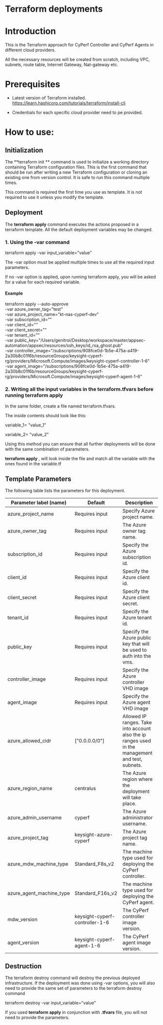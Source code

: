 # Terraform deployments

# Introduction

This is the Terraform approach for CyPerf Controller and CyPerf Agents in different cloud providers.

All the necessary resources will be created from scratch, including VPC, subnets, route table, Internet Gateway, Nat-gateway etc.

# Prerequisites

- Latest version of Terraform installed. https://learn.hashicorp.com/tutorials/terraform/install-cli

- Credentials for each specific cloud provider need to pe provided.

# How to use:

## Initialization

The  **terraform init ** command is used to initialize a working directory containing Terraform configuration files. This is the first command that should be run after writing a new Terraform configuration or cloning an existing one from version control. It is safe to run this command multiple times.

This command is required the first time you use as template. It is not required to use it unless you modify the template.

## Deployment

The  **terraform apply**  command executes the actions proposed in a terraform template. All the default deployment variables may be changed.

### 1. Using the **-var** command

terraform apply -var input\_variable=&quot;value&quot;

The -var option must be applied multiple times to use all the required input parameters.

If no -var option is applied, upon running terraform apply, you will be asked for a value for each required variable.

#### Example

terraform apply --auto-approve \
-var azure_owner_tag="test" \
-var azure_project_name="kt-nas-cyperf-dev" \
-var subscription_id="" \
-var client_id="" \
-var client_secret="" \
-var tenant_id="" \
-var public_key="/Users/genitroi/Desktop/workspace/master/appsec-automation/appsec/resources/ssh_keys/id_rsa_ghost.pub" \
-var controller_image="/subscriptions/908fce0d-1b5e-475a-a419-2a30b8c01f6b/resourceGroups/keysight-cyperf-rg/providers/Microsoft.Compute/images/keysight-cyperf-controller-1-6" \
-var agent_image="/subscriptions/908fce0d-1b5e-475a-a419-2a30b8c01f6b/resourceGroups/keysight-cyperf-rg/providers/Microsoft.Compute/images/keysight-cyperf-agent-1-6"

### 2. Writing all the input variables in the terraform.tfvars before running terraform apply

In the same folder, create a file named terraform.tfvars.

The inside contents should look like this:

variable_1= "value\_1"

variable_2= "value\_2"

Using this method you can ensure that all further deployments will be done with the same combination of parameters.

**terraform apply** , will look inside the file and match all the variable with the ones found in the variable.tf
## Template Parameters

The following table lists the parameters for this deployment.

| **Parameter label (name)**                  | **Default**            | **Description**  |
| ----------------------- | ----------------- | ----- |
| azure_project_name     | Requires input   | Specify Azure project name. |
| azure_owner_tag | Requires input | The Azure owner tag name. |
| subscription_id     | Requires input   | Specify the Azure subscription id.    |
| client_id       | Requires input   | Specify the Azure client id.   |
| client_secret     | Requires input     | Specify the Azure client secret.   |
| tenant_id       | Requires input    | Specify the Azure tenant id.   |
| public_key       | Requires input    | Specify the Azure public key that will be used to auth into the vms.   |
| controller_image       | Requires input    | Specify the Azure controller VHD image|
| agent_image | Requires input    | Specify the Azure agent VHD image |
| azure_allowed_cidr      | ["0.0.0.0/0"]       | Allowed IP ranges. Take into account also the ip ranges used in the management and test, subnets. |
| azure_region_name      | centralus       | The Azure region where the deployment will take place. |
| azure_admin_username  | cyperf | The Azure administrator username. |
| azure_project_tag | keysight-azure-cyperf |The Azure project tag name. |
| azure_mdw_machine_type | Standard_F8s_v2 | The machine type used for deploying the CyPerf controller. |
| azure_agent_machine_type   | Standard_F16s_v2   | The machine type used for deploying the CyPerf agent. |
| mdw_version   | keysight-cyperf-controller-1-6            | The  CyPerf controller image version. |
| agent_version   | keysight-cyperf-agent-1-6            | The  CyPerf agent image version. |

## Destruction

The terraform destroy command will destroy the previous deployed infrastructure.
If the deployment was done using -var options, you will also need to provide the same set of parameters to the terraform destroy command

terraform destroy -var input\_variable=&quot;value&quot;

If you used **terraform apply** in conjunction with **.tfvars** file, you will not need to provide the parameters.